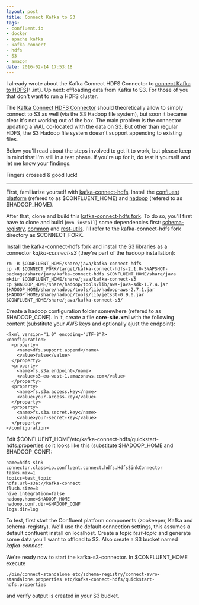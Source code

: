 ```yaml
---
layout: post
title: Connect Kafka to S3
tags:
- confluent.io
- docker
- apache kafka
- kafka connect
- hdfs
- S3
- amazon
date: 2016-02-14 17:53:18
---
```

I already wrote about the Kafka Connect HDFS Connector to [connect Kafka to HDFS](/2016/02/13/connect-kafka-to-HDFS){: .int}. Up next: offloading data from Kafka to S3. For those of you that don't want to run a HDFS cluster.

The [Kafka Connect HDFS Connector](http://docs.confluent.io/2.0.0/connect/connect-hdfs/docs/index.html) should theoretically allow to simply connect to S3 as well (via the S3 Hadoop file system), but soon it became clear it's not working out of the box. The main problem is the connector updating a [WAL](https://en.wikipedia.org/wiki/Write-ahead_logging) co-located with the data on S3. But other than regular HDFS, the S3 Hadoop file system doesn't support appending to existing files.

Below you'll read about the steps involved to get it to work, but please keep in mind that I'm still in a test phase. If you're up for it, do test it yourself and let me know your findings. 

Fingers crossed & good luck!

---

First, familiarize yourself with [kafka-connect-hdfs](http://docs.confluent.io/2.0.0/connect/connect-hdfs/docs/index.html). Install the [confluent platform](http://www.confluent.io/developer#download) (refered to as $CONFLUENT_HOME) and [hadoop](http://hadoop.apache.org/releases.html) (refered to as $HADOOP_HOME).

After that, clone and build this [kafka-connect-hdfs fork](https://github.com/kingcontext/kafka-connect-hdfs). To do so, you'll first have to clone and build (```mvn install```) some dependencies first: [schema-registry](https://github.com/confluentinc/schema-registry.git), [common](https://github.com/confluentinc/common.git) and [rest-utils](https://github.com/confluentinc/rest-utils.git). I'll refer to the kafka-connect-hdfs fork directory as $CONNECT_FORK.

Install the kafka-connect-hdfs fork and install the S3 libraries as a connector _kafka-connect-s3_ (they're part of the hadoop installation):

    rm -R $CONFLUENT_HOME/share/java/kafka-connect-hdfs
    cp -R $CONNECT_FORK/target/kafka-connect-hdfs-2.1.0-SNAPSHOT-package/share/java/kafka-connect-hdfs $CONFLUENT_HOME/share/java
    mkdir $CONFLUENT_HOME/share/java/kafka-connect-s3
    cp $HADOOP_HOME/share/hadoop/tools/lib/aws-java-sdk-1.7.4.jar $HADOOP_HOME/share/hadoop/tools/lib/hadoop-aws-2.7.1.jar $HADOOP_HOME/share/hadoop/tools/lib/jets3t-0.9.0.jar $CONFLUENT_HOME/share/java/kafka-connect-s3/

Create a hadoop configuration folder somewhere (refered to as $HADOOP_CONF). In it, create a file __core-site.xml__ with the following content (substitute your AWS keys and optionally ajust the endpoint):

    <?xml version="1.0" encoding="UTF-8"?>
    <configuration>
      <property>
        <name>dfs.support.append</name>
        <value>false</value>
      </property>
      <property>
        <name>fs.s3a.endpoint</name>
        <value>s3-eu-west-1.amazonaws.com</value>
      </property>
      <property>
        <name>fs.s3a.access.key</name>
        <value>your-access-key</value>
      </property>
      <property>
        <name>fs.s3a.secret.key</name>
        <value>your-secret-key</value>
      </property>
    </configuration>

Edit $CONFLUENT_HOME/etc/kafka-connect-hdfs/quickstart-hdfs.properties so it looks like this (substitute $HADOOP_HOME and $HADOOP_CONF):

    name=hdfs-sink
    connector.class=io.confluent.connect.hdfs.HdfsSinkConnector
    tasks.max=1
    topics=test_topic
    hdfs.url=s3a://kafka-connect
    flush.size=3
    hive.integration=false
    hadoop.home=$HADOOP_HOME
    hadoop.conf.dir=$HADOOP_CONF
    logs.dir=log

To test, first start the Confluent platform components (zookeeper, Kafka and schema-registry). We'll use the default connection settings, this assumes a default confluent install on localhost. Create a topic _test-topic_ and generate some data you'll want to offload to S3. Also create a S3 bucket named _kafka-connect_.

We're ready now to start the kafka-s3-connector. In $CONFLUENT_HOME execute 

    ./bin/connect-standalone etc/schema-registry/connect-avro-standalone.properties etc/kafka-connect-hdfs/quickstart-hdfs.properties

and verify output is created in your S3 bucket.

